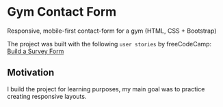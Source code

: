 # Gym Contact Form

Responsive, mobile-first contact-form for a gym (HTML, CSS + Bootstrap)

The project was built with the following `user stories` by freeCodeCamp: [Build a Survey Form](https://www.freecodecamp.org/learn/responsive-web-design/responsive-web-design-projects/build-a-survey-form)

## Motivation

I build the project for learning purposes, my main goal was to practice creating responsive layouts.
